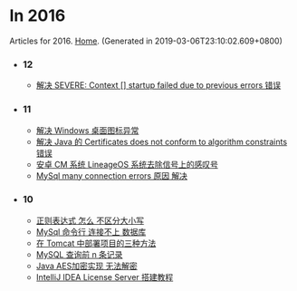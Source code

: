 # In 2016

Articles for 2016. [Home](../README.md). (Generated in 2019-03-06T23:10:02.609+0800)


- ### 12
    - [解决 SEVERE: Context [] startup failed due to previous errors 错误](12/03/solve-severe-context-startup-failed-due-to-previous-errors.md)
- ### 11
    - [解决 Windows 桌面图标异常](11/16/solve-windows-desktop-icon-exception.md)
    - [解决 Java 的 Certificates does not conform to algorithm constraints 错误](11/16/solve-certificates-does-not-conform-to-algorithm-constraints.md)
    - [安卓 CM 系统 LineageOS 系统去除信号上的感叹号](11/07/cm-or-lineage-os-remove-exclamation-mark-from-signal.md)
    - [MySql many connection errors 原因 解决](11/06/solve-mysql-many-connection-errors.md)
- ### 10
    - [正则表达式 怎么 不区分大小写](10/29/regular-expressions-not-be-case-sensitive.md)
    - [MySql 命令行 连接不上 数据库](10/29/mysql-command-line-cannot-connect-database.md)
    - [在 Tomcat 中部署项目的三种方法](10/28/deploy-project-on-tomcat.md)
    - [MySQL 查询前 n 条记录](10/23/query-first-n-records-in-mysql.md)
    - [Java AES加密实现 无法解密](10/23/java-aes-cannot-be-decrypted-after-encryption.md)
    - [IntelliJ IDEA License Server 搭建教程](10/17/intellij-idea-license-server-set-up.md)
